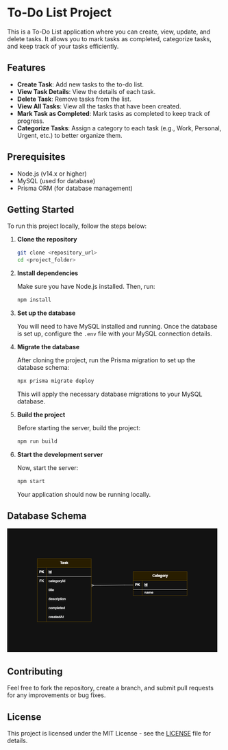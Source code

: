 


# To-Do List Project

This is a To-Do List application where you can create, view, update, and delete tasks. It allows you to mark tasks as completed, categorize tasks, and keep track of your tasks efficiently.

## Features

- **Create Task**: Add new tasks to the to-do list.
- **View Task Details**: View the details of each task.
- **Delete Task**: Remove tasks from the list.
- **View All Tasks**: View all the tasks that have been created.
- **Mark Task as Completed**: Mark tasks as completed to keep track of progress.
- **Categorize Tasks**: Assign a category to each task (e.g., Work, Personal, Urgent, etc.) to better organize them.

## Prerequisites

- Node.js (v14.x or higher)
- MySQL (used for database)
- Prisma ORM (for database management)

## Getting Started

To run this project locally, follow the steps below:

1. **Clone the repository**

   ```bash
   git clone <repository_url>
   cd <project_folder>
   ```

2. **Install dependencies**

   Make sure you have Node.js installed. Then, run:

   ```bash
   npm install
   ```

3. **Set up the database**

   You will need to have MySQL installed and running. Once the database is set up, configure the `.env` file with your MySQL connection details.

4. **Migrate the database**

   After cloning the project, run the Prisma migration to set up the database schema:

   ```bash
   npx prisma migrate deploy
   ```

   This will apply the necessary database migrations to your MySQL database.

5. **Build the project**

   Before starting the server, build the project:

   ```bash
   npm run build
   ```

6. **Start the development server**

   Now, start the server:

   ```bash
   npm start
   ```

   Your application should now be running locally.

## Database Schema

![DER banco de dados](./src/assets/imgs/DER_TODO_LIST.drawio.png)


## Contributing

Feel free to fork the repository, create a branch, and submit pull requests for any improvements or bug fixes.

## License

This project is licensed under the MIT License - see the [LICENSE](LICENSE) file for details.
